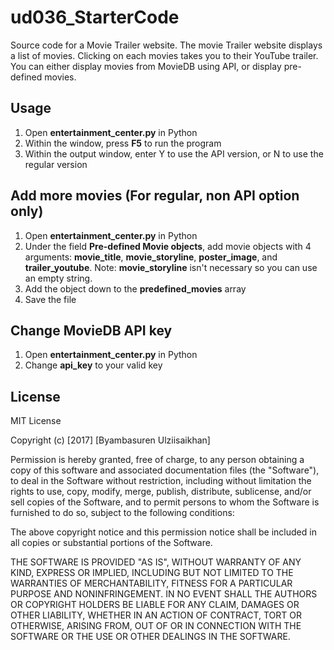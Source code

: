 # ud036_StarterCode
Source code for a Movie Trailer website. The movie Trailer website displays a list of movies. Clicking on each movies takes you to their YouTube trailer. You can either display movies from MovieDB using API, or display pre-defined movies.

## Usage

1. Open **entertainment_center.py** in Python
2. Within the window, press **F5** to run the program
3. Within the output window, enter Y to use the API version, or N to use the regular version

## Add more movies (For regular, non API option only)

1. Open **entertainment_center.py** in Python
2. Under the field **Pre-defined Movie objects**, add movie objects with 4 arguments: **movie_title**, **movie_storyline**, **poster_image**, and **trailer_youtube**. Note: **movie_storyline** isn't necessary so you can use an empty string.
3. Add the object down to the **predefined_movies** array
4. Save the file

## Change MovieDB API key

1. Open **entertainment_center.py** in Python
2. Change **api_key** to your valid key

## License
MIT License

Copyright (c) [2017] [Byambasuren Ulziisaikhan]

Permission is hereby granted, free of charge, to any person obtaining a copy
of this software and associated documentation files (the "Software"), to deal
in the Software without restriction, including without limitation the rights
to use, copy, modify, merge, publish, distribute, sublicense, and/or sell
copies of the Software, and to permit persons to whom the Software is
furnished to do so, subject to the following conditions:

The above copyright notice and this permission notice shall be included in all
copies or substantial portions of the Software.

THE SOFTWARE IS PROVIDED "AS IS", WITHOUT WARRANTY OF ANY KIND, EXPRESS OR
IMPLIED, INCLUDING BUT NOT LIMITED TO THE WARRANTIES OF MERCHANTABILITY,
FITNESS FOR A PARTICULAR PURPOSE AND NONINFRINGEMENT. IN NO EVENT SHALL THE
AUTHORS OR COPYRIGHT HOLDERS BE LIABLE FOR ANY CLAIM, DAMAGES OR OTHER
LIABILITY, WHETHER IN AN ACTION OF CONTRACT, TORT OR OTHERWISE, ARISING FROM,
OUT OF OR IN CONNECTION WITH THE SOFTWARE OR THE USE OR OTHER DEALINGS IN THE
SOFTWARE.
